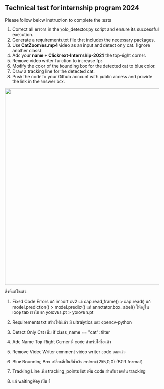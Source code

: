 ## Technical test for internship program 2024

Please follow below instruction to complete the tests
1. Correct all errors in the yolo_detector.py script and ensure its successful execution.
2. Generate a requirements.txt file that includes the necessary packages.
3. Use **CatZoomies.mp4** video as an input and detect only cat. (Ignore another class)
4. Add your **name + Clicknext-Internship-2024** the top-right corner.
5. Remove video writer function to increase fps
6. Modify the color of the bounding box for the detected cat to blue color.
7. Draw a tracking line for the detected cat.
8. Push the code to your Github account with public access and provide the link in the answer box.

<p align="left">
  <img src="demo.gif" width="640"/>
</p>


สิ่งที่แก้ไขแล้ว:
1. Fixed Code Errors
    แก้ import cv2 
    แก้ cap.read_frame() > cap.read()
    แก้ model.prediction() > model.predict()
    แก้ annotator.box_label() ให้อยู่ใน loop tab เข้าไป
    แก้ yolov8a.pt > yolov8n.pt 

2. Requirements.txt
    สร้างไฟล์แล้ว มี ultralytics และ opencv-python

3. Detect Only Cat
    เพิ่ม if class_name == "cat": filter

4. Add Name Top-Right Corner
    มี code สำหรับใส่ชื่อแล้ว 

5. Remove Video Writer
    comment video writer code ออกแล้ว

6. Blue Bounding Box
    เปลี่ยนสีเป็นสีน้ำเงิน color=(255,0,0) (BGR format)

7. Tracking Line
    เพิ่ม tracking_points list
    เพิ่ม code สำหรับวาดเส้น tracking

8. แก้ waitingKey เป็น 1 